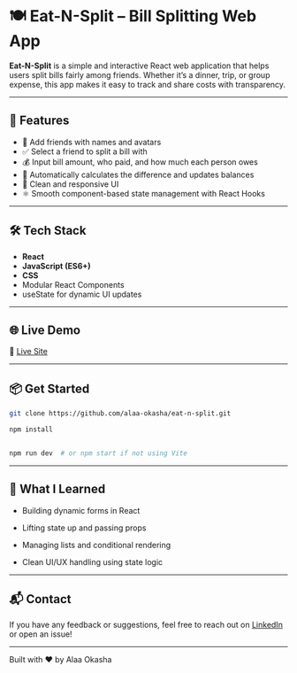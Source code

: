 # 🍽️ Eat-N-Split – Bill Splitting Web App

**Eat-N-Split** is a simple and interactive React web application that helps users split bills fairly among friends. Whether it’s a dinner, trip, or group expense, this app makes it easy to track and share costs with transparency.

---

## 🚀 Features

- 👥 Add friends with names and avatars
- ✅ Select a friend to split a bill with
- 💰 Input bill amount, who paid, and how much each person owes
- 🔄 Automatically calculates the difference and updates balances
- 🎨 Clean and responsive UI
- ⚛️ Smooth component-based state management with React Hooks

---

## 🛠️ Tech Stack

- **React**
- **JavaScript (ES6+)**
- **CSS**
- Modular React Components
- useState for dynamic UI updates

---

## 🌐 Live Demo

🔗 [Live Site](https://your-deployment-link.com)

---

## 📦 Get Started

```bash
git clone https://github.com/alaa-okasha/eat-n-split.git

npm install


npm run dev  # or npm start if not using Vite


```

---

## 🧠 What I Learned

- Building dynamic forms in React

- Lifting state up and passing props

- Managing lists and conditional rendering

- Clean UI/UX handling using state logic

---

## 📬 Contact

If you have any feedback or suggestions, feel free to reach out on [LinkedIn](www.linkedin.com/in/alaa-okasha-080162267) or open an issue!

---

Built with ❤️ by Alaa Okasha
